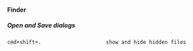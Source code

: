 #### Finder

##### Open and Save dialogs

    cmd+shift+.                     show and hide hidden files
